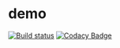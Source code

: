 # demo

[![Build status](https://ci.appveyor.com/api/projects/status/226w6uhrjlwc0ffj?svg=true)](https://ci.appveyor.com/project/Jason2013/demo) [![Codacy Badge](https://api.codacy.com/project/badge/Grade/025d86a0d2474f97a6bbcd514b8b2371)](https://www.codacy.com/app/Jason2013/demo?utm_source=github.com&amp;utm_medium=referral&amp;utm_content=Jason2013/demo&amp;utm_campaign=Badge_Grade)
